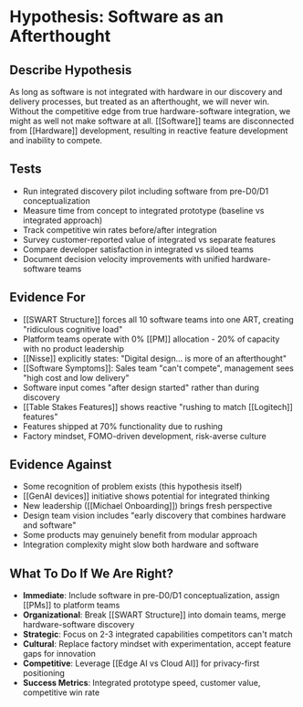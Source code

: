 # Hypothesis: Software as an Afterthought

## Describe Hypothesis
As long as software is not integrated with hardware in our discovery and delivery processes, but treated as an afterthought, we will never win. Without the competitive edge from true hardware-software integration, we might as well not make software at all. [[Software]] teams are disconnected from [[Hardware]] development, resulting in reactive feature development and inability to compete.

## Tests
- Run integrated discovery pilot including software from pre-D0/D1 conceptualization
- Measure time from concept to integrated prototype (baseline vs integrated approach)
- Track competitive win rates before/after integration
- Survey customer-reported value of integrated vs separate features
- Compare developer satisfaction in integrated vs siloed teams
- Document decision velocity improvements with unified hardware-software teams

## Evidence For
- [[SWART Structure]] forces all 10 software teams into one ART, creating "ridiculous cognitive load"
- Platform teams operate with 0% [[PM]] allocation - 20% of capacity with no product leadership
- [[Nisse]] explicitly states: "Digital design... is more of an afterthought"
- [[Software Symptoms]]: Sales team "can't compete", management sees "high cost and low delivery"
- Software input comes "after design started" rather than during discovery
- [[Table Stakes Features]] shows reactive "rushing to match [[Logitech]] features"
- Features shipped at 70% functionality due to rushing
- Factory mindset, FOMO-driven development, risk-averse culture

## Evidence Against
- Some recognition of problem exists (this hypothesis itself)
- [[GenAI devices]] initiative shows potential for integrated thinking
- New leadership ([[Michael Onboarding]]) brings fresh perspective
- Design team vision includes "early discovery that combines hardware and software"
- Some products may genuinely benefit from modular approach
- Integration complexity might slow both hardware and software

## What To Do If We Are Right?
- **Immediate**: Include software in pre-D0/D1 conceptualization, assign [[PMs]] to platform teams
- **Organizational**: Break [[SWART Structure]] into domain teams, merge hardware-software discovery
- **Strategic**: Focus on 2-3 integrated capabilities competitors can't match
- **Cultural**: Replace factory mindset with experimentation, accept feature gaps for innovation
- **Competitive**: Leverage [[Edge AI vs Cloud AI]] for privacy-first positioning
- **Success Metrics**: Integrated prototype speed, customer value, competitive win rate